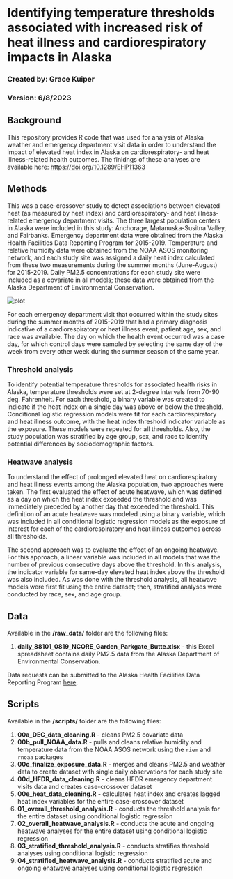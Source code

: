 # Identifying temperature thresholds associated with increased risk of heat illness and cardiorespiratory impacts in Alaska
### Created by: Grace Kuiper
### Version: 6/8/2023

## Background

This repository provides R code that was used for analysis of Alaska weather and emergency department visit data in order to understand the impact of elevated heat index in Alaska on cardiorespiratory- and heat illness-related health outcomes. The finidngs of these analyses are available here: https://doi.org/10.1289/EHP11363

## Methods

This was a case-crossover study to detect associations between elevated heat (as measured by heat index) and cardiorespiratory- and heat illness-related emergency department visits. The three largest population centers in Alaska were included in this study: Anchorage, Matanuska-Susitna Valley, and Fairbanks. Emergency department data were obtained from the Alaska Health Facilities Data Reporting Program for 2015-2019. Temperature and relative humidity data were obtained from the NOAA ASOS monitoring network, and each study site was assigned a daily heat index calculated from these two measurements during the summer months (June-August) for 2015-2019. Daily PM2.5 concentrations for each study site were included as a covariate in all models; these data were obtained from the Alaska Department of Environmental Conservation. 

![plot](https://github.com/grelber13/Alaska_heat_2022/blob/main/AK_map.jpeg?raw=true)

For each emergency department visit that occurred within the study sites during the summer months of 2015-2019 that had a primary diagnosis indicative of a cardiorespiratory or heat illness event, patient age, sex, and race was available. The day on which the health event occurred was a case day, for which control days were sampled by selecting the same day of the week from every other week during the summer season of the same year.

### Threshold analysis

To identify potential temperature thresholds for associated health risks in Alaska, temperature thresholds were set at 2-degree intervals from 70-90 deg. Fahrenheit. For each threshold, a binary variable was created to indicate if the heat index on a single day was above or below the threshold. Conditional logistic regression models were fit for each cardiorespiratory and heat illness outcome, with the heat index threshold indicator variable as the exposure. These models were repeated for all thresholds. Also, the study population was stratified by age group, sex, and race to identify potential differences by sociodemographic factors.

### Heatwave analysis

To understand the effect of prolonged elevated heat on cardiorespiratory and heat illness events among the Alaska population, two approaches were taken. The first evaluated the effect of acute heatwave, which was defined as a day on which the heat index exceeded the threshold and was immediately preceded by another day that exceeded the threshold. This definition of an acute heatwave was modeled using a binary variable, which was included in all conditional logistic regression models as the exposure of interest for each of the cardiorespiratory and heat illness outcomes across all thresholds.

The second approach was to evaluate the effect of an ongoing heatwave. For this approach, a linear variable was included in all models that was the number of previous consecutive days above the threshold. In this analysis, the indicator variable for same-day elevated heat index above the threshold was also included. As was done with the threshold analysis, all heatwave models were first fit using the entire dataset; then, stratified analyses were conducted by race, sex, and age group.

## Data

Available in the **/raw_data/** folder are the following files:
1. **daily_88101_0819_NCORE_Garden_Parkgate_Butte.xlsx** - this Excel spreadsheet contains daily PM2.5 data from the Alaska Department of Environmental Conservation.

Data requests can be submitted to the Alaska Health Facilities Data Reporting Program [here](https://dhss.alaska.gov/dph/VitalStats/Pages/HFDR/default.aspx#:~:text=The%20Alaska%20Health%20Facilities%20Data,and%20the%20Alaska%20Outpatient%20Database.).

## Scripts

Available in the **/scripts/** folder are the following files:
1. **00a_DEC_data_cleaning.R** - cleans PM2.5 covariate data
2. **00b_pull_NOAA_data.R** - pulls and cleans relative humidity and temperature data from the NOAA ASOS network using the `riem` and `rnoaa` packages
3. **00c_finalize_exposure_data.R** - merges and cleans PM2.5 and weather data to create dataset with single daily observations for each study site
4. **00d_HFDR_data_cleaning.R** - cleans HFDR emergency department visits data and creates case-crossover dataset
5. **00e_heat_data_cleaning.R** - calculates heat index and creates lagged heat index variables for the entire case-crossover dataset
6. **01_overall_threshold_analysis.R** - conducts the threshold analysis for the entire dataset using conditional logistic regression
7. **02_overall_heatwave_analysis.R** - conducts the acute and ongoing heatwave analyses for the entire dataset using conditional logistic regression
8. **03_stratified_threshold_analysis.R** - conducts stratifies threshold analyses using conditional logistic regression
9. **04_stratified_heatwave_analysis.R** - conducts stratified acute and ongoing ehatwave analyses using conditional logistic regression
